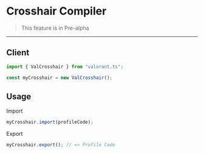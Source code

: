 # Crosshair Compiler

> This feature is in Pre-alpha

---

## Client

```typescript
import { ValCrosshair } from "valorant.ts";
```

```typescript
const myCrosshair = new ValCrosshair();
```

## Usage

Import

```typescript
myCrosshair.import(profileCode);
```

Export

```typescript
myCrosshair.export(); // => Profile Code
```
